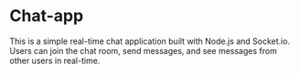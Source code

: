 # Chat-app
This is a simple real-time chat application built with Node.js and Socket.io. Users can join the chat room, send messages, and see messages from other users in real-time.

